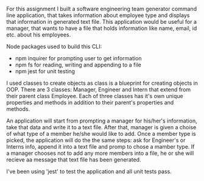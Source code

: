For this assignment I built a software engineering team generator command line application, that takes information about employee type and displays that information in generated text file. This application would be useful for a manager, that wants to have a file that holds information like name, email, id etc. about his employees.


 Node packages used to build this CLI:

 * npm inquirer for prompting user to get information
 * npm fs for reading, writing and appending to a file
 * npm jest for unit testing

I used classes to create objects as class is a blueprint for creating objects in OOP. There are 3 classes: Manager, Engineer and Intern that extend from their parent class Employee. Each of three classes has it's own unique properties and methods in addition to their parent's properties and methods.

An application will start from prompting a manager for  his/her's information, take that data and write it to a text file. After that, manager is given a choise of what type of a member he/she would like to add. Once a member type is picked, the application will do the the same steps: ask for Engineer's or Interns info, append it into a text file and promp to chose a mamber type. If a manager chooses not to add any more members into a file, he or she will recieve aa message that text file has been generated.

I've been using 'jest' to test the application and all unit tests pass.
